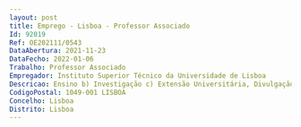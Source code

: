 ```yaml
--- 
layout: post
title: Emprego - Lisboa - Professor Associado
Id: 92019
Ref: OE202111/0543
DataAbertura: 2021-11-23
DataFecho: 2022-01-06
Trabalho: Professor Associado
Empregador: Instituto Superior Técnico da Universidade de Lisboa
Descricao: Ensino b) Investigação c) Extensão Universitária, Divulgação Científica e Valorização Económica e Social do Conhecimento, que se designará neste concurso por Transferência de Conhecimento d) Gestão Universitária e) Projeto científico pedagógico.
CodigoPostal: 1049-001 LISBOA
Concelho: Lisboa
Distrito: Lisboa
--- 
```

